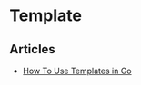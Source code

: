 # Template

## Articles
* [How To Use Templates in Go](https://www.digitalocean.com/community/tutorials/how-to-use-templates-in-go)
